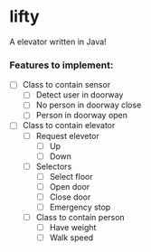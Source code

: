 # lifty
A elevator written in Java!


### Features to implement:
* [ ] Class to contain sensor
  * [ ] Detect user in doorway
  * [ ] No person in doorway close
  * [ ] Person in doorway open
* [ ] Class to contain elevator
  * [ ] Request elevetor
    * [ ] Up
    * [ ] Down
  * [ ] Selectors
    * [ ] Select floor
    * [ ] Open door
    * [ ] Close door
    * [ ] Emergency stop  
  * [ ] Class to contain person
    * [ ] Have weight
    * [ ] Walk speed 